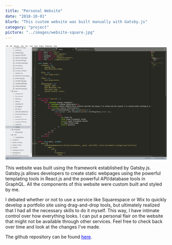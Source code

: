 ```yaml
---
title: "Personal Website"
date: "2018-10-01"
blurb: "This custom website was built manually with Gatsby.js"
category: "project"
picture: "../images/website-square.jpg"
---
```


![Website](../images/website.PNG)

This website was built using the framework established by Gatsby.js. Gatsby.js allows developers to create static webpages using the powerful templating tools in React.js and the powerful API/database tools in GraphQL. All the components of this website were custom built and styled by me.

I debated whether or not to use a service like Squarespace or Wix to quickly develop a portfolio site using drag-and-drop tools, but ultimately realized that I had all the necessary skills to do it myself. This way, I have intimate control over how everything looks. I can put a personal flair on the website that might not be available through other services. Feel free to check back over time and look at the changes I've made.

The github repository can be found <a href="https://github.com/mdermksian/mdermksian" style="color:blue;" target="_blank">here</a>.